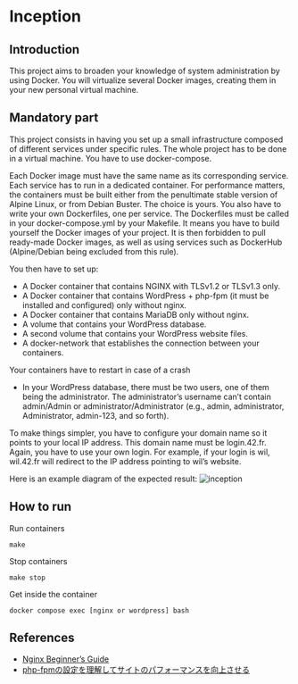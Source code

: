 # Inception


## Introduction
This project aims to broaden your knowledge of system administration by using Docker.
You will virtualize several Docker images, creating them in your new personal virtual machine.


## Mandatory part
This project consists in having you set up a small infrastructure composed of different
services under specific rules. The whole project has to be done in a virtual machine. You
have to use docker-compose.

Each Docker image must have the same name as its corresponding service.
Each service has to run in a dedicated container.
For performance matters, the containers must be built either from the penultimate stable
version of Alpine Linux, or from Debian Buster. The choice is yours.
You also have to write your own Dockerfiles, one per service. The Dockerfiles must
be called in your docker-compose.yml by your Makefile.
It means you have to build yourself the Docker images of your project. It is then forbidden to pull ready-made Docker images, as well as using services such as DockerHub
(Alpine/Debian being excluded from this rule).

You then have to set up:
- A Docker container that contains NGINX with TLSv1.2 or TLSv1.3 only.
- A Docker container that contains WordPress + php-fpm (it must be installed and configured) only without nginx.
- A Docker container that contains MariaDB only without nginx.
- A volume that contains your WordPress database.
- A second volume that contains your WordPress website files.
- A docker-network that establishes the connection between your containers.

Your containers have to restart in case of a crash

- In your WordPress database, there must be two users, one of them being the administrator. The administrator’s username can’t contain admin/Admin or administrator/Administrator (e.g., admin, administrator, Administrator, admin-123, and so forth).

To make things simpler, you have to configure your domain name so it points to your local IP address.
This domain name must be login.42.fr. Again, you have to use your own login.
For example, if your login is wil, wil.42.fr will redirect to the IP address pointing to wil’s website.

Here is an example diagram of the expected result:
![inception](https://user-images.githubusercontent.com/51109408/208291025-eb56c6f3-3dc3-48fd-b9cd-85234a8b13b3.png)


## How to run
Run containers
```
make
```

Stop containers
```
make stop
```

Get inside the container
```
docker compose exec [nginx or wordpress] bash
```

## References
- [Nginx Beginner’s Guide](http://nginx.org/en/docs/beginners_guide.html)
- [php-fpmの設定を理解してサイトのパフォーマンスを向上させる](https://hackers-high.com/linux/php-fpm-config/)

